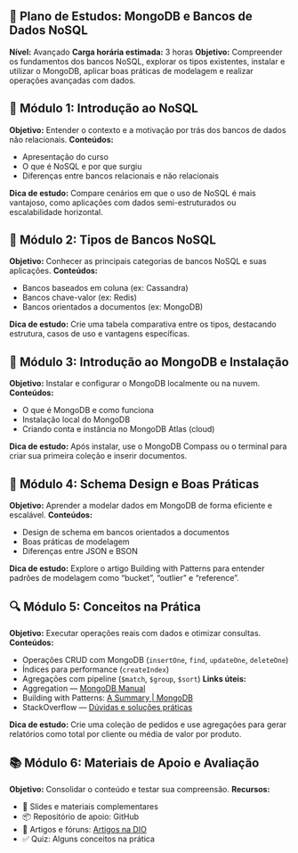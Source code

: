 ## 🧠 Plano de Estudos: MongoDB e Bancos de Dados NoSQL

**Nível:** Avançado **Carga horária estimada:** 3 horas **Objetivo:** Compreender os fundamentos dos bancos NoSQL, explorar os tipos existentes, instalar e utilizar o MongoDB, aplicar boas práticas de modelagem e realizar operações avançadas com dados.

## 🧭 Módulo 1: Introdução ao NoSQL
**Objetivo:** Entender o contexto e a motivação por trás dos bancos de dados não relacionais.
**Conteúdos:**
- Apresentação do curso
- O que é NoSQL e por que surgiu
- Diferenças entre bancos relacionais e não relacionais

**Dica de estudo:** Compare cenários em que o uso de NoSQL é mais vantajoso, como aplicações com dados semi-estruturados ou escalabilidade horizontal.

## 🧱 Módulo 2: Tipos de Bancos NoSQL
**Objetivo:** Conhecer as principais categorias de bancos NoSQL e suas aplicações.
**Conteúdos:**
- Bancos baseados em coluna (ex: Cassandra)
- Bancos chave-valor (ex: Redis)
- Bancos orientados a documentos (ex: MongoDB)

**Dica de estudo:** Crie uma tabela comparativa entre os tipos, destacando estrutura, casos de uso e vantagens específicas.

## 🍃 Módulo 3: Introdução ao MongoDB e Instalação
**Objetivo:** Instalar e configurar o MongoDB localmente ou na nuvem.
**Conteúdos:**
- O que é MongoDB e como funciona
- Instalação local do MongoDB
- Criando conta e instância no MongoDB Atlas (cloud)

**Dica de estudo:** Após instalar, use o MongoDB Compass ou o terminal para criar sua primeira coleção e inserir documentos.

## 🧩 Módulo 4: Schema Design e Boas Práticas
**Objetivo:** Aprender a modelar dados em MongoDB de forma eficiente e escalável.
**Conteúdos:**
- Design de schema em bancos orientados a documentos
- Boas práticas de modelagem
- Diferenças entre JSON e BSON

**Dica de estudo:** Explore o artigo Building with Patterns para entender padrões de modelagem como “bucket”, “outlier” e “reference”.


## 🔍 Módulo 5: Conceitos na Prática
**Objetivo:** Executar operações reais com dados e otimizar consultas.
**Conteúdos:**
- Operações CRUD com MongoDB (`insertOne`, `find`, `updateOne`, `deleteOne`)
- Índices para performance (`createIndex`)
- Agregações com pipeline (`$match`, `$group`, `$sort`)
**Links úteis:**
- Aggregation — [MongoDB Manual](https://docs.mongodb.com/manual/aggregation/)
- Building with Patterns: [A Summary | MongoDB](https://www.mongodb.com/blog/post/building-with-patterns-a-summary)
- StackOverflow — [Dúvidas e soluções práticas](https://stackoverflow.com/)

**Dica de estudo:** Crie uma coleção de pedidos e use agregações para gerar relatórios como total por cliente ou média de valor por produto.

## 📚 Módulo 6: Materiais de Apoio e Avaliação
**Objetivo:** Consolidar o conteúdo e testar sua compreensão.
**Recursos:**
- 📑 Slides e materiais complementares
- 📦 Repositório de apoio: GitHub
- 💬 Artigos e fóruns: [Artigos na DIO](https://web.dio.me/articles)
- ✅ Quiz: Alguns conceitos na prática

